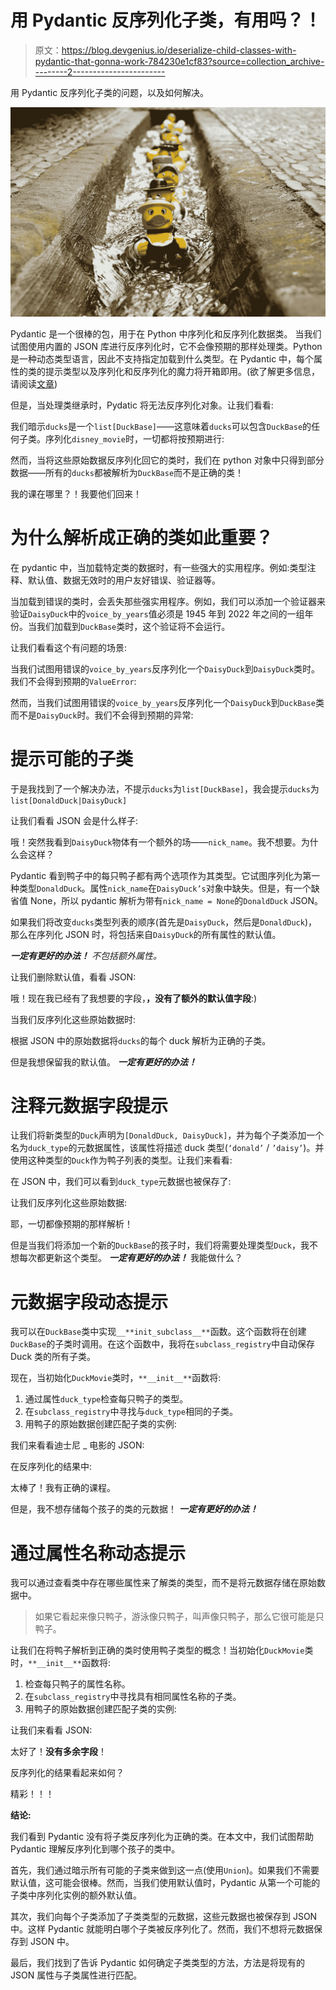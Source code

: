 # 用 Pydantic 反序列化子类，有用吗？！

> 原文：<https://blog.devgenius.io/deserialize-child-classes-with-pydantic-that-gonna-work-784230e1cf83?source=collection_archive---------2----------------------->

用 Pydantic 反序列化子类的问题，以及如何解决。

![](img/2b24299bf62fb201b66e32f0901fefb0.png)

Pydantic 是一个很棒的包，用于在 Python 中序列化和反序列化数据类。
当我们试图使用内置的 JSON 库进行反序列化时，它不会像预期的那样处理类。Python 是一种动态类型语言，因此不支持指定加载到什么类型。在 Pydantic 中，每个属性的类的提示类型以及序列化和反序列化的魔力将开箱即用。(欲了解更多信息，请阅读[文章](https://motcke.medium.com/is-c-superior-to-python-in-serializing-data-5c122dfbd57c))

但是，当处理类继承时，Pydatic 将无法反序列化对象。让我们看看:

我们暗示`ducks`是一个`list[DuckBase]`——这意味着`ducks`可以包含`DuckBase`的任何子类。序列化`disney_movie`时，一切都将按预期进行:

然而，当将这些原始数据反序列化回它的类时，我们在 python 对象中只得到部分数据——所有的`ducks`都被解析为`DuckBase`而不是正确的类！

我的课在哪里？！我要他们回来！

# **为什么解析成正确的类如此重要？**

在 pydantic 中，当加载特定类的数据时，有一些强大的实用程序。例如:类型注释、默认值、数据无效时的用户友好错误、验证器等。

当加载到错误的类时，会丢失那些强实用程序。例如，我们可以添加一个验证器来验证`DaisyDuck`中的`voice_by_years`值必须是 1945 年到 2022 年之间的一组年份。当我们加载到`DuckBase`类时，这个验证将不会运行。

让我们看看这个有问题的场景:

当我们试图用错误的`voice_by_years`反序列化一个`DaisyDuck`到`DaisyDuck`类时。我们不会得到预期的`ValueError`:

然而，当我们试图用错误的`voice_by_years`反序列化一个`DaisyDuck`到`DuckBase`类而不是`DaisyDuck`时。我们不会得到预期的异常:

# **提示可能的子类**

于是我找到了一个解决办法，不提示`ducks`为`list[DuckBase]`，我会提示`ducks`为`list[DonaldDuck|DaisyDuck]`

让我们看看 JSON 会是什么样子:

哦！突然我看到`DaisyDuck`物体有一个额外的场——`nick_name`。我不想要。为什么会这样？

Pydantic 看到鸭子中的每只鸭子都有两个选项作为其类型。它试图序列化为第一种类型`DonaldDuck`。属性`nick_name`在`DaisyDuck’s`对象中缺失。但是，有一个缺省值 None，所以 pydantic 解析为带有`nick_name = None`的`DonaldDuck` JSON。

如果我们将改变`ducks`类型列表的顺序(首先是`DaisyDuck`，然后是`DonaldDuck`)，那么在序列化 JSON 时，将包括来自`DaisyDuck`的所有属性的默认值。

***一定有更好的办法！*** *不包括额外属性。*

让我们删除默认值，看看 JSON:

哦！现在我已经有了我想要的字段，**，没有了额外的默认值字段**:)

当我们反序列化这些原始数据时:

根据 JSON 中的原始数据将`ducks`的每个 duck 解析为正确的子类。

但是我想保留我的默认值。 ***一定有更好的办法！***

# **注释元数据字段提示**

让我们将新类型的`Duck`声明为`[DonaldDuck, DaisyDuck]`，并为每个子类添加一个名为`duck_type`的元数据属性，该属性将描述 duck 类型(`‘donald’` / `’daisy’`)。并使用这种类型的`Duck`作为鸭子列表的类型。让我们来看看:

在 JSON 中，我们可以看到`duck_type`元数据也被保存了:

让我们反序列化这些原始数据:

耶，一切都像预期的那样解析！

但是当我们将添加一个新的`DuckBase`的孩子时，我们将需要处理类型`Duck`，我不想每次都更新这个类型。 ***一定有更好的办法！*** 我能做什么？

# **元数据字段动态提示**

我可以在`DuckBase`类中实现`__**init_subclass__**`函数。这个函数将在创建`DuckBase`的子类时调用。在这个函数中，我将在`subclass_registry`中自动保存 Duck 类的所有子类。

现在，当初始化`DuckMovie`类时，`**__init__**`函数将:

1.  通过属性`duck_type`检查每只鸭子的类型。
2.  在`subclass_registry`中寻找与`duck_type`相同的子类。
3.  用鸭子的原始数据创建匹配子类的实例:

我们来看看迪士尼 _ 电影的 JSON:

在反序列化的结果中:

太棒了！我有正确的课程。

但是，我不想存储每个孩子的类的元数据！
***一定有更好的办法！***

# **通过属性名称动态提示**

我可以通过查看类中存在哪些属性来了解类的类型，而不是将元数据存储在原始数据中。

> 如果它看起来像只鸭子，游泳像只鸭子，叫声像只鸭子，那么它很可能是只鸭子。

让我们在将鸭子解析到正确的类时使用鸭子类型的概念！当初始化`DuckMovie`类时，`**__init__**`函数将:

1.  检查每只鸭子的属性名称。
2.  在`subclass_registry`中寻找具有相同属性名称的子类。
3.  用鸭子的原始数据创建匹配子类的实例:

让我们来看看 JSON:

太好了！**没有多余字段**！

反序列化的结果看起来如何？

精彩！！！

**结论:**

我们看到 Pydantic 没有将子类反序列化为正确的类。在本文中，我们试图帮助 Pydantic 理解反序列化到哪个孩子的类中。

首先，我们通过暗示所有可能的子类来做到这一点(使用`Union`)。如果我们不需要默认值，这可能会很棒。然而，当我们使用默认值时，Pydantic 从第一个可能的子类中序列化实例的额外默认值。

其次，我们向每个子类添加了子类类型的元数据，这些元数据也被保存到 JSON 中。这样 Pydantic 就能明白哪个子类被反序列化了。然而，我们不想将元数据保存到 JSON 中。

最后，我们找到了告诉 Pydantic 如何确定子类类型的方法，方法是将现有的 JSON 属性与子类属性进行匹配。